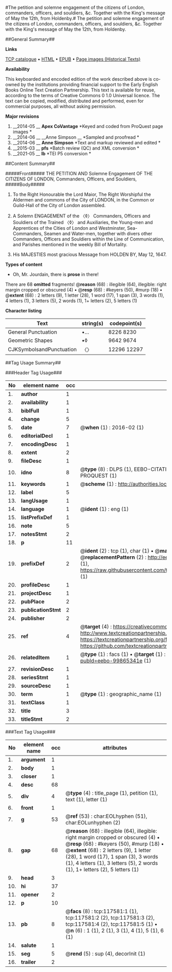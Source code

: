 #The petition and solemne engagement of the citizens of London, commanders, officers, and souldiers, &c. Together with the King's message of May the 12th, from Holdenby.#
The petition and solemne engagement of the citizens of London, commanders, officers, and souldiers, &c. Together with the King's message of May the 12th, from Holdenby.

##General Summary##

**Links**

[TCP catalogue](http://www.ota.ox.ac.uk/tcp/)  • 
[HTML](http://tei.it.ox.ac.uk/tcp/Texts-HTML/free/A90/A90559.html)  • 
[EPUB](http://tei.it.ox.ac.uk/tcp/Texts-EPUB/free/A90/A90559.epub) • 
[Page images (Historical Texts)](https://historicaltexts.jisc.ac.uk/eebo-99865341e)

**Availability**

This keyboarded and encoded edition of the work described above is co-owned by the
    institutions providing financial support to the Early English Books Online Text Creation
    Partnership. This text is available for reuse, according to the terms of  Creative Commons 0 1.0 Universal
    licence. The text can be copied, modified, distributed and performed, even for commercial
    purposes, all without asking permission.

**Major revisions**

1. __2014-05 __ __Apex CoVantage__ *Keyed and coded from ProQuest page images *
1. __2014-06 __ __Anne Simpson __ *Sampled and proofread *
1. __2014-06 __ __Anne Simpson__ *Text and markup reviewed and edited *
1. __2015-03 __ __pfs__ *Batch review (QC) and XML conversion *
1. __2021-05 __ __lb__ *TEI P5 conversion *

##Content Summary##

#####Front#####
THE PETITION AND Solemne Engagement OF THE CITIZENS OF LONDON, Commanders, Officers, and Souldiers, 
#####Body#####

1. To the Right Honourable the Lord Maior, The Right Worshipful the Aldermen and commons of the City of LONDON, in the Common or Guild-Hall of the City of London assembled.

1. A Solemn ENGAGEMENT of the 〈◊〉 Commanders, Officers and Souldiers of the Trained 〈◊〉 and Auxiliaries, the Young-men and Apprentices of the Cities of London and Westminster, Sea-Commanders, Seamen and Water-men, together with divers other Commanders, Officers and Souldiers within the Line of Communication, and Parishes mentioned in the weekly Bill of Mortality.

1. His MAJESTIES most gracious Message from HOLDEN BY, May 12, 1647.

**Types of content**

  * Oh, Mr. Jourdain, there is **prose** in there!

There are 68 **omitted** fragments! 
 @__reason__ (68) : illegible (64), illegible: right margin cropped or obscured (4)  •  @__resp__ (68) : #keyers (50), #murp (18)  •  @__extent__ (68) : 2 letters (9), 1 letter (28), 1 word (17), 1 span (3), 3 words (1), 4 letters (1), 3 letters (5), 2 words (1), 1+ letters (2), 5 letters (1)

**Character listing**


|Text|string(s)|codepoint(s)|
|---|---|---|
|General Punctuation|•…|8226 8230|
|Geometric Shapes|▪◊|9642 9674|
|CJKSymbolsandPunctuation|〈〉|12296 12297|

##Tag Usage Summary##

###Header Tag Usage###

|No|element name|occ|attributes|
|---|---|---|---|
|1.|__author__|1||
|2.|__availability__|1||
|3.|__biblFull__|1||
|4.|__change__|5||
|5.|__date__|7| @__when__ (1) : 2016-02 (1)|
|6.|__editorialDecl__|1||
|7.|__encodingDesc__|1||
|8.|__extent__|2||
|9.|__fileDesc__|1||
|10.|__idno__|8| @__type__ (8) : DLPS (1), EEBO-CITATION (1), VID (1), EEBO-PROQUEST (1), STC (3), PROQUEST (1)|
|11.|__keywords__|1| @__scheme__ (1) : http://authorities.loc.gov/ (1)|
|12.|__label__|5||
|13.|__langUsage__|1||
|14.|__language__|1| @__ident__ (1) : eng (1)|
|15.|__listPrefixDef__|1||
|16.|__note__|5||
|17.|__notesStmt__|2||
|18.|__p__|11||
|19.|__prefixDef__|2| @__ident__ (2) : tcp (1), char (1)  •  @__matchPattern__ (2) : ([0-9\-]+):([0-9IVX]+) (1), (.+) (1)  •  @__replacementPattern__ (2) : http://eebo.chadwyck.com/downloadtiff?vid=$1&page=$2 (1), https://raw.githubusercontent.com/textcreationpartnership/Texts/master/tcpchars.xml#$1 (1)|
|20.|__profileDesc__|1||
|21.|__projectDesc__|1||
|22.|__pubPlace__|2||
|23.|__publicationStmt__|2||
|24.|__publisher__|2||
|25.|__ref__|4| @__target__ (4) : https://creativecommons.org/publicdomain/zero/1.0/ (1), http://www.textcreationpartnership.org/docs/. (1), https://textcreationpartnership.org/faq/#faq05 (1), https://github.com/textcreationpartnership (1)|
|26.|__relatedItem__|1| @__type__ (1) : facs (1)  •  @__target__ (1) : https://data.historicaltexts.jisc.ac.uk/view?pubId=eebo-99865341e (1)|
|27.|__revisionDesc__|1||
|28.|__seriesStmt__|1||
|29.|__sourceDesc__|1||
|30.|__term__|1| @__type__ (1) : geographic_name (1)|
|31.|__textClass__|1||
|32.|__title__|3||
|33.|__titleStmt__|2||


###Text Tag Usage###

|No|element name|occ|attributes|
|---|---|---|---|
|1.|__argument__|1||
|2.|__body__|1||
|3.|__closer__|1||
|4.|__desc__|68||
|5.|__div__|4| @__type__ (4) : title_page (1), petition (1), text (1), letter (1)|
|6.|__front__|1||
|7.|__g__|53| @__ref__ (53) : char:EOLhyphen (51), char:EOLunhyphen (2)|
|8.|__gap__|68| @__reason__ (68) : illegible (64), illegible: right margin cropped or obscured (4)  •  @__resp__ (68) : #keyers (50), #murp (18)  •  @__extent__ (68) : 2 letters (9), 1 letter (28), 1 word (17), 1 span (3), 3 words (1), 4 letters (1), 3 letters (5), 2 words (1), 1+ letters (2), 5 letters (1)|
|9.|__head__|3||
|10.|__hi__|37||
|11.|__opener__|2||
|12.|__p__|10||
|13.|__pb__|8| @__facs__ (8) : tcp:117581:1 (1), tcp:117581:2 (2), tcp:117581:3 (2), tcp:117581:4 (2), tcp:117581:5 (1)  •  @__n__ (6) : 1 (1), 2 (1), 3 (1), 4 (1), 5 (1), 6 (1)|
|14.|__salute__|1||
|15.|__seg__|5| @__rend__ (5) : sup (4), decorInit (1)|
|16.|__trailer__|2||
